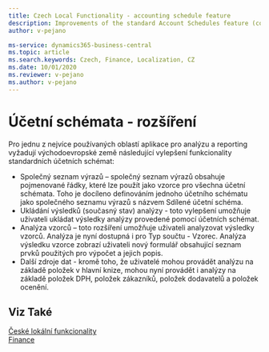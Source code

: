```yaml
---
title: Czech Local Functionality - accounting schedule feature
description: Improvements of the standard Account Schedules feature (common list of expressions, saving results, formulas drill-down, additional data sources).
author: v-pejano

ms-service: dynamics365-business-central
ms.topic: article
ms.search.keywords: Czech, Finance, Localization, CZ
ms.date: 10/01/2020
ms.reviewer: v-pejano
ms.author: v-pejano
---
```


# Účetní schémata - rozšíření

Pro jednu z nejvíce používaných oblastí aplikace pro analýzu a reporting vyžadují východoevropské země následující vylepšení funkcionality standardních účetních schémat:
- Společný seznam výrazů – společný seznam výrazů obsahuje pojmenované řádky, které lze použít jako vzorce pro všechna účetní schémata. Toho je docíleno definováním jednoho účetního schématu jako společného seznamu výrazů s názvem Sdílené účetní schéma.
- Ukládání výsledků (současný stav) analýzy - toto vylepšení umožňuje uživateli ukládat výsledky analýzy provedené pomocí účetních schémat.
- Analýza vzorců – toto rozšíření umožňuje uživateli analyzovat výsledky vzorců. Analýza je nyní dostupná i pro Typ součtu - Vzorec. Analýza výsledku vzorce zobrazí uživateli nový formulář obsahující seznam prvků použitých pro výpočet a jejich popis.
- Další zdroje dat - kromě toho, že uživatelé mohou provádět analýzu na základě položek v hlavní knize, mohou nyní provádět i analýzy na základě položek DPH, položek zákazníků, položek dodavatelů a položek ocenění.

## Viz Také

[České lokální funkcionality](czech-local-functionality.md)  
[Finance](../../finance.md)